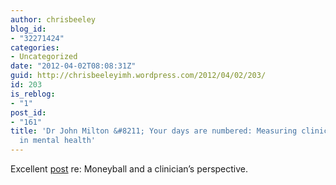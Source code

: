 ```yaml
---
author: chrisbeeley
blog_id:
- "32271424"
categories:
- Uncategorized
date: "2012-04-02T08:08:31Z"
guid: http://chrisbeeleyimh.wordpress.com/2012/04/02/203/
id: 203
is_reblog:
- "1"
post_id:
- "161"
title: 'Dr John Milton &#8211; Your days are numbered: Measuring clinical performance
  in mental health'
---
```


Excellent [post](http://imhblog.wordpress.com/2012/03/30/dr-john-milton-your-days-are-numbered-measuring-clinical-performance-in-mental-health/) re: Moneyball and a clinician’s perspective.